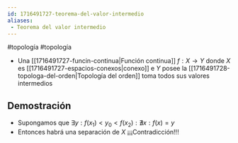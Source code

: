 ```yaml
---
id: 1716491727-teorema-del-valor-intermedio
aliases:
 - Teorema del valor intermedio
---
```


#topología #topología 

- Una [[1716491727-funcin-continua|Función continua]] $f:X \rightarrow Y$ donde $X$ es [[1716491727-espacios-conexos|conexo]] e $Y$ posee la [[1716491728-topologa-del-orden|Topología del orden]] toma todos sus valores intermedios

## Demostración

- Supongamos que $\exists y:f(x_1) < y_0 < f(x_2):\nexists x: f(x)=y$
- Entonces habrá una separación de $X$ ¡¡¡Contradicción!!!